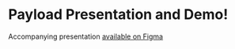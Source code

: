 # Payload Presentation and Demo!

Accompanying presentation [available on Figma](https://www.figma.com/file/lwXua1GtcfZ76fGxbtJcuU/Payload%3A-The-last-CMS-you'll-ever-need?type=design&node-id=0-1&mode=design&t=aMze2qqcUgFC3JUc-0)
